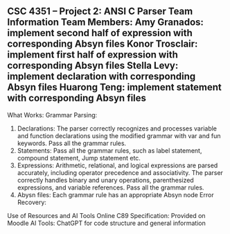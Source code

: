 CSC 4351 – Project 2: ANSI C Parser
Team Information
Team Members:
Amy Granados: implement second half of expression with corresponding Absyn files
Konor Trosclair: implement first half of expression with corresponding Absyn files
Stella Levy: implement declaration with corresponding Absyn files
Huarong Teng: implement statement with corresponding Absyn files
----------------------------------------------------------------------------------------------------------------
What Works:
Grammar Parsing:

1. Declarations: The parser correctly recognizes and processes variable and function declarations using the modified grammar with var and fun keywords. Pass all the grammar rules.
2. Statements: Pass all the grammar rules, such as label statement, compound statement, Jump statement etc.
3. Expressions: Arithmetic, relational, and logical expressions are parsed accurately, including operator precedence and associativity. The parser correctly handles binary and unary operations, parenthesized expressions, and variable references. Pass all the grammar rules.
4. Abysn files: Each grammar rule has an appropriate Absyn node
Error Recovery:

Use of Resources and AI Tools
Online C89 Specification: Provided on Moodle
AI Tools: ChatGPT for code structure and general information

	



